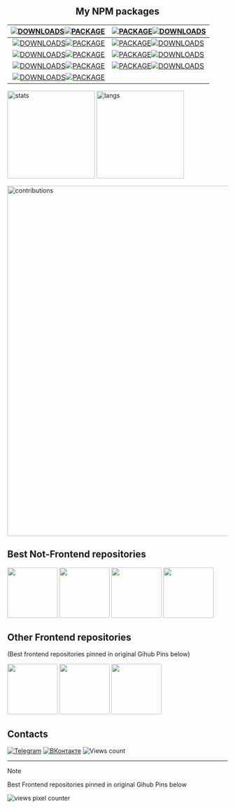<!-- Green theme color: #97ca00  -->
<!-- Orange theme color: #f4b400  -->

<div align="center"> 

  ## My NPM packages
|                   [![DOWNLOADS](https://img.shields.io/npm/d18m/%40sergtyapkin%2Fmodels-validator?style=for-the-badge&logo=data%3Aimage%2Fsvg%2Bxml%3Bbase64%2CPHN2ZyB4bWxucz0iaHR0cDovL3d3dy53My5vcmcvMjAwMC9zdmciIGhlaWdodD0iMjRweCIgdmlld0JveD0iMCAtOTYwIDk2MCA5NjAiIHdpZHRoPSIyNHB4IiBmaWxsPSIjRkZGRkZGIj48cGF0aCBkPSJNNDgwLTMyMCAyODAtNTIwbDU2LTU4IDEwNCAxMDR2LTMyNmg4MHYzMjZsMTA0LTEwNCA1NiA1OC0yMDAgMjAwWk0yNDAtMTYwcS0zMyAwLTU2LjUtMjMuNVQxNjAtMjQwdi0xMjBoODB2MTIwaDQ4MHYtMTIwaDgwdjEyMHEwIDMzLTIzLjUgNTYuNVQ3MjAtMTYwSDI0MFoiLz48L3N2Zz4%3D&label=%20&color=gray)![PACKAGE](https://img.shields.io/badge/models--validator-_?style=for-the-badge&logo=npm&color=f4b400)](https://www.npmjs.com/package/@sergtyapkin/models-validator) | [![PACKAGE](https://img.shields.io/badge/rest--api-_?style=for-the-badge&logo=npm&color=f4b400)![DOWNLOADS](https://img.shields.io/npm/d18m/%40sergtyapkin%2Frest-api?style=for-the-badge&logo=data%3Aimage%2Fsvg%2Bxml%3Bbase64%2CPHN2ZyB4bWxucz0iaHR0cDovL3d3dy53My5vcmcvMjAwMC9zdmciIGhlaWdodD0iMjRweCIgdmlld0JveD0iMCAtOTYwIDk2MCA5NjAiIHdpZHRoPSIyNHB4IiBmaWxsPSIjRkZGRkZGIj48cGF0aCBkPSJNNDgwLTMyMCAyODAtNTIwbDU2LTU4IDEwNCAxMDR2LTMyNmg4MHYzMjZsMTA0LTEwNCA1NiA1OC0yMDAgMjAwWk0yNDAtMTYwcS0zMyAwLTU2LjUtMjMuNVQxNjAtMjQwdi0xMjBoODB2MTIwaDQ4MHYtMTIwaDgwdjEyMHEwIDMzLTIzLjUgNTYuNVQ3MjAtMTYwSDI0MFoiLz48L3N2Zz4%3D&label=%20&color=gray)](https://www.npmjs.com/package/@sergtyapkin/rest-api)                |
|------------------------------------------------------------------------------------------------------------------------------------------------------------------------------------------------------------------------------------------------------------------------------------------------------------------------------------------------------------------------------------------------------------------------------------------------------------------------------------------------------------------------------------------------------------------------------------------------------------------------------------------------------------------------------------------------------------------------------------------------:|:---------------------------------------------------------------------------------------------------------------------------------------------------------------------------------------------------------------------------------------------------------------------------------------------------------------------------------------------------------------------------------------------------------------------------------------------------------------------------------------------------------------------------------------------------------------------------------------------------------------------------------------------------------------------------------------------------------------------|
|                          [![DOWNLOADS](https://img.shields.io/npm/d18m/%40sergtyapkin%2Freconnecting-websocket?style=for-the-badge&logo=data%3Aimage%2Fsvg%2Bxml%3Bbase64%2CPHN2ZyB4bWxucz0iaHR0cDovL3d3dy53My5vcmcvMjAwMC9zdmciIGhlaWdodD0iMjRweCIgdmlld0JveD0iMCAtOTYwIDk2MCA5NjAiIHdpZHRoPSIyNHB4IiBmaWxsPSIjRkZGRkZGIj48cGF0aCBkPSJNNDgwLTMyMCAyODAtNTIwbDU2LTU4IDEwNCAxMDR2LTMyNmg4MHYzMjZsMTA0LTEwNCA1NiA1OC0yMDAgMjAwWk0yNDAtMTYwcS0zMyAwLTU2LjUtMjMuNVQxNjAtMjQwdi0xMjBoODB2MTIwaDQ4MHYtMTIwaDgwdjEyMHEwIDMzLTIzLjUgNTYuNVQ3MjAtMTYwSDI0MFoiLz48L3N2Zz4%3D&label=%20&color=gray)![PACKAGE](https://img.shields.io/badge/reconnecting--websocket-_?style=for-the-badge&logo=npm&color=f4b400)](https://www.npmjs.com/package/@sergtyapkin/reconnecting-websocket) | [![PACKAGE](https://img.shields.io/badge/vue3--markdown-_?style=for-the-badge&logo=npm&color=f4b400)![DOWNLOADS](https://img.shields.io/npm/d18m/%40sergtyapkin%2Fvue3-markdown?style=for-the-badge&logo=data%3Aimage%2Fsvg%2Bxml%3Bbase64%2CPHN2ZyB4bWxucz0iaHR0cDovL3d3dy53My5vcmcvMjAwMC9zdmciIGhlaWdodD0iMjRweCIgdmlld0JveD0iMCAtOTYwIDk2MCA5NjAiIHdpZHRoPSIyNHB4IiBmaWxsPSIjRkZGRkZGIj48cGF0aCBkPSJNNDgwLTMyMCAyODAtNTIwbDU2LTU4IDEwNCAxMDR2LTMyNmg4MHYzMjZsMTA0LTEwNCA1NiA1OC0yMDAgMjAwWk0yNDAtMTYwcS0zMyAwLTU2LjUtMjMuNVQxNjAtMjQwdi0xMjBoODB2MTIwaDQ4MHYtMTIwaDgwdjEyMHEwIDMzLTIzLjUgNTYuNVQ3MjAtMTYwSDI0MFoiLz48L3N2Zz4%3D&label=%20&color=gray)](https://www.npmjs.com/package/@sergtyapkin/vue3-markdown)                 |
|                         [![DOWNLOADS](https://img.shields.io/npm/d18m/%40sergtyapkin%2Fscroll-restore?style=for-the-badge&logo=data%3Aimage%2Fsvg%2Bxml%3Bbase64%2CPHN2ZyB4bWxucz0iaHR0cDovL3d3dy53My5vcmcvMjAwMC9zdmciIGhlaWdodD0iMjRweCIgdmlld0JveD0iMCAtOTYwIDk2MCA5NjAiIHdpZHRoPSIyNHB4IiBmaWxsPSIjRkZGRkZGIj48cGF0aCBkPSJNNDgwLTMyMCAyODAtNTIwbDU2LTU4IDEwNCAxMDR2LTMyNmg4MHYzMjZsMTA0LTEwNCA1NiA1OC0yMDAgMjAwWk0yNDAtMTYwcS0zMyAwLTU2LjUtMjMuNVQxNjAtMjQwdi0xMjBoODB2MTIwaDQ4MHYtMTIwaDgwdjEyMHEwIDMzLTIzLjUgNTYuNVQ3MjAtMTYwSDI0MFoiLz48L3N2Zz4%3D&label=%20&color=gray)![PACKAGE](https://img.shields.io/badge/scroll--restore-_?style=for-the-badge&logo=npm&color=f4b400)](https://www.npmjs.com/package/@sergtyapkin/scroll-restore) | [![PACKAGE](https://img.shields.io/badge/modals--popups-_?style=for-the-badge&logo=npm&color=f4b400)![DOWNLOADS](https://img.shields.io/npm/d18m/%40sergtyapkin%2Fmodals-popups?style=for-the-badge&logo=data%3Aimage%2Fsvg%2Bxml%3Bbase64%2CPHN2ZyB4bWxucz0iaHR0cDovL3d3dy53My5vcmcvMjAwMC9zdmciIGhlaWdodD0iMjRweCIgdmlld0JveD0iMCAtOTYwIDk2MCA5NjAiIHdpZHRoPSIyNHB4IiBmaWxsPSIjRkZGRkZGIj48cGF0aCBkPSJNNDgwLTMyMCAyODAtNTIwbDU2LTU4IDEwNCAxMDR2LTMyNmg4MHYzMjZsMTA0LTEwNCA1NiA1OC0yMDAgMjAwWk0yNDAtMTYwcS0zMyAwLTU2LjUtMjMuNVQxNjAtMjQwdi0xMjBoODB2MTIwaDQ4MHYtMTIwaDgwdjEyMHEwIDMzLTIzLjUgNTYuNVQ3MjAtMTYwSDI0MFoiLz48L3N2Zz4%3D&label=%20&color=gray)](https://www.npmjs.com/package/@sergtyapkin/modals-popups) |
|                         [![DOWNLOADS](https://img.shields.io/npm/d18m/%40sergtyapkin%2Fimage-uploader?style=for-the-badge&logo=data%3Aimage%2Fsvg%2Bxml%3Bbase64%2CPHN2ZyB4bWxucz0iaHR0cDovL3d3dy53My5vcmcvMjAwMC9zdmciIGhlaWdodD0iMjRweCIgdmlld0JveD0iMCAtOTYwIDk2MCA5NjAiIHdpZHRoPSIyNHB4IiBmaWxsPSIjRkZGRkZGIj48cGF0aCBkPSJNNDgwLTMyMCAyODAtNTIwbDU2LTU4IDEwNCAxMDR2LTMyNmg4MHYzMjZsMTA0LTEwNCA1NiA1OC0yMDAgMjAwWk0yNDAtMTYwcS0zMyAwLTU2LjUtMjMuNVQxNjAtMjQwdi0xMjBoODB2MTIwaDQ4MHYtMTIwaDgwdjEyMHEwIDMzLTIzLjUgNTYuNVQ3MjAtMTYwSDI0MFoiLz48L3N2Zz4%3D&label=%20&color=gray)![PACKAGE](https://img.shields.io/badge/image--uploader-_?style=for-the-badge&logo=npm&color=f4b400)](https://www.npmjs.com/package/@sergtyapkin/image-uploader) | [![PACKAGE](https://img.shields.io/badge/vue3--zoompinch-_?style=for-the-badge&logo=npm&color=f4b400)![DOWNLOADS](https://img.shields.io/npm/d18m/%40sergtyapkin%2Fvue3-zoompinch?style=for-the-badge&logo=data%3Aimage%2Fsvg%2Bxml%3Bbase64%2CPHN2ZyB4bWxucz0iaHR0cDovL3d3dy53My5vcmcvMjAwMC9zdmciIGhlaWdodD0iMjRweCIgdmlld0JveD0iMCAtOTYwIDk2MCA5NjAiIHdpZHRoPSIyNHB4IiBmaWxsPSIjRkZGRkZGIj48cGF0aCBkPSJNNDgwLTMyMCAyODAtNTIwbDU2LTU4IDEwNCAxMDR2LTMyNmg4MHYzMjZsMTA0LTEwNCA1NiA1OC0yMDAgMjAwWk0yNDAtMTYwcS0zMyAwLTU2LjUtMjMuNVQxNjAtMjQwdi0xMjBoODB2MTIwaDQ4MHYtMTIwaDgwdjEyMHEwIDMzLTIzLjUgNTYuNVQ3MjAtMTYwSDI0MFoiLz48L3N2Zz4%3D&label=%20&color=gray)](https://www.npmjs.com/package/@sergtyapkin/vue3-zoompinch) |
|                         [![DOWNLOADS](https://img.shields.io/npm/d18m/%40sergtyapkin%2Fsanitize-html-es6?style=for-the-badge&logo=data%3Aimage%2Fsvg%2Bxml%3Bbase64%2CPHN2ZyB4bWxucz0iaHR0cDovL3d3dy53My5vcmcvMjAwMC9zdmciIGhlaWdodD0iMjRweCIgdmlld0JveD0iMCAtOTYwIDk2MCA5NjAiIHdpZHRoPSIyNHB4IiBmaWxsPSIjRkZGRkZGIj48cGF0aCBkPSJNNDgwLTMyMCAyODAtNTIwbDU2LTU4IDEwNCAxMDR2LTMyNmg4MHYzMjZsMTA0LTEwNCA1NiA1OC0yMDAgMjAwWk0yNDAtMTYwcS0zMyAwLTU2LjUtMjMuNVQxNjAtMjQwdi0xMjBoODB2MTIwaDQ4MHYtMTIwaDgwdjEyMHEwIDMzLTIzLjUgNTYuNVQ3MjAtMTYwSDI0MFoiLz48L3N2Zz4%3D&label=%20&color=gray)![PACKAGE](https://img.shields.io/badge/sanitize--html--es6-_?style=for-the-badge&logo=npm&color=f4b400)](https://www.npmjs.com/package/@sergtyapkin/sanitize-html-es6) |   |

</div>


<a href="#"><img alt="stats" height="200" src="https://github-readme-stats.vercel.app/api?username=SergTyapkin&show_icons=true&hide_border=true&bg_color=00000000&title_color=f4b400&icon_color=f4b400&custom_title=My%20Github%20Stats&ring_color=f4b400&text_color=ddd&text_bold=false"></a>
<a href="#"><img alt="langs" height="200" src="https://github-readme-stats.vercel.app/api/top-langs/?username=SergTyapkin&layout=donut&hide_border=true&bg_color=00000000&title_color=f4b400&custom_title=My%20Most%20Used%20Languages&text_color=ddd&text_bold=true&hide=HTML"></a>


<a href="#"><img alt="contributions" width="800" src="https://github-readme-activity-graph.vercel.app/graph?username=SergTyapkin&theme=merko&bg_color=00000000&hide_border=true&custom_title=My%20Contributions%20for%2030%20days&line=f4b400&area=true&days=30&title_color=f4b400&area_color=f4b400&color=aaa&height=800"></a>

<!-- 
## Best frontend repositories
<a href="https://github.com/SergTyapkin/vue-frontend-template"><img height="115" src="https://github-readme-stats.vercel.app/api/pin/?username=SergTyapkin&repo=vue-frontend-template&bg_color=f4b4001f&border_color=f4b400&title_color=f4b400&text_color=aaa"></a>
<a href="https://github.com/SergTyapkin/microfrontends-vite-vue-react-routers"><img height="115" src="https://github-readme-stats.vercel.app/api/pin/?username=SergTyapkin&repo=microfrontends-vite-vue-react-routers&bg_color=f4b4001f&border_color=f4b400&title_color=f4b400&text_color=aaa"></a>
<a href="https://github.com/SergTyapkin/tech-support-frontend"><img height="115" src="https://github-readme-stats.vercel.app/api/pin/?username=SergTyapkin&repo=tech-support-frontend&bg_color=00000000&border_color=f4b400&title_color=f4b400&text_color=aaa"></a>
<a href="https://github.com/SergTyapkin/hackathon-future-frontend"><img height="115" src="https://github-readme-stats.vercel.app/api/pin/?username=SergTyapkin&repo=hackathon-future-frontend&bg_color=00000000&border_color=f4b400&title_color=f4b400&text_color=aaa"></a>
<a href="https://github.com/SergTyapkin/squest-vue"><img height="115" src="https://github-readme-stats.vercel.app/api/pin/?username=SergTyapkin&repo=squest-vue&bg_color=00000000&border_color=f4b400&title_color=f4b400&text_color=aaa"></a>
<a href="https://github.com/STUD-IT-team/bauman-legends-frontend"><img height="115" src="https://github-readme-stats.vercel.app/api/pin/?username=STUD-IT-team&repo=bauman-legends-frontend&bg_color=00000000&border_color=f4b400&title_color=f4b400&text_color=aaa"></a>
<a href="https://github.com/STUD-IT-team/bmstu-stud-web-frontend"><img height="115" src="https://github-readme-stats.vercel.app/api/pin/?username=STUD-IT-team&repo=bmstu-stud-web-frontend&bg_color=00000000&border_color=f4b400&title_color=f4b400&text_color=aaa"></a> 
-->

## Best Not-Frontend repositories
<a href="https://github.com/SergTyapkin/thaumcraft-auto-researcher"><img height="115" src="https://github-readme-stats.vercel.app/api/pin/?username=SergTyapkin&repo=thaumcraft-auto-researcher&bg_color=f4b4001f&border_color=f4b400&title_color=f4b400&text_color=aaa"></a>
<a href="https://github.com/SergTyapkin/TP_Highload_ya.music"><img height="115" src="https://github-readme-stats.vercel.app/api/pin/?username=SergTyapkin&repo=TP_Highload_ya.music&bg_color=f4b4001f&border_color=f4b400&title_color=f4b400&text_color=aaa"></a>
<a href="https://github.com/SergTyapkin/dynamixel-manipulator"><img height="115" src="https://github-readme-stats.vercel.app/api/pin/?username=SergTyapkin&repo=dynamixel-manipulator&bg_color=00000000&border_color=f4b400&title_color=f4b400&text_color=aaa"></a>
<a href="https://github.com/SergTyapkin/pretty-macros-recorder"><img height="115" src="https://github-readme-stats.vercel.app/api/pin/?username=SergTyapkin&repo=pretty-macros-recorder&bg_color=00000000&border_color=f4b400&title_color=f4b400&text_color=aaa"></a>

## Other Frontend repositories
(Best frontend repositories pinned in original Gihub Pins below)

<a href="https://github.com/SergTyapkin/js-models-validator"><img height="115" src="https://github-readme-stats.vercel.app/api/pin/?username=SergTyapkin&repo=js-models-validator&bg_color=00000000&border_color=f4b400&title_color=f4b400&text_color=aaa"></a>
<a href="https://github.com/SergTyapkin/ot.js-AceEditor-addon"><img height="115" src="https://github-readme-stats.vercel.app/api/pin/?username=SergTyapkin&repo=ot.js-AceEditor-addon&bg_color=00000000&border_color=f4b400&title_color=f4b400&text_color=aaa"></a>
<a href="https://github.com/SergTyapkin/velo-marshals-frontend"><img height="115" src="https://github-readme-stats.vercel.app/api/pin/?username=SergTyapkin&repo=velo-marshals-frontend&bg_color=00000000&border_color=f4b400&title_color=f4b400&text_color=aaa"></a>


## Contacts
[![Telegram](https://img.shields.io/badge/Telegram-_?style=for-the-badge&logo=telegram&logoColor=black&color=f4b400)](https://t.me/tyapkin_s)
[![ВКонтакте](https://img.shields.io/badge/ВКонтакте-_?&style=for-the-badge&logo=vk&logoColor=black&color=f4b400)](https://vk.com/tyapkin_s)
![Views count](https://komarev.com/ghpvc/?username=SergTyapkin&style=for-the-badge&color=f4b400&label=PROFILE+VIEWS&abbreviated=true)

---

> [!NOTE]
> Best Frontend repositories pinned in original Gihub Pins below

![views pixel counter](https://hit.yhype.me/github/profile?user_id=18362352)
